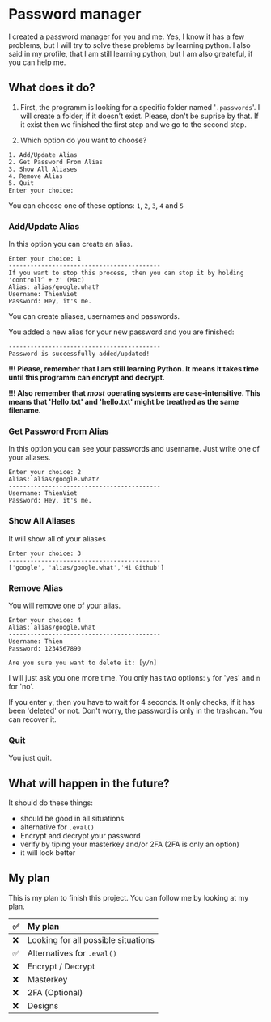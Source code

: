 # **Password manager**
I created a password manager for you and me. Yes, I know it has a few problems, but I will try to solve these problems by learning python. I also said in my profile, that I am still learning python, but I am also greateful, if you can help me.

## **What does it do?**
1. First, the programm is looking for a specific folder named '`.passwords`'. I will create a folder, if it doesn't exist. Please, don't be suprise by that. If it exist then we finished the first step and we go to the second step.

2. Which option do you want to choose?
```
1. Add/Update Alias
2. Get Password From Alias
3. Show All Aliases
4. Remove Alias
5. Quit
Enter your choice:
```
You can choose one of these options: `1`, `2`, `3`, `4` and `5`

### **Add/Update Alias**
In this option you can create an alias.
```
Enter your choice: 1
------------------------------------------
If you want to stop this process, then you can stop it by holding 'controll^ + z' (Mac)
Alias: alias/google.what?
Username: ThienViet
Password: Hey, it's me.
```
You can create aliases, usernames and passwords. 


You added a new alias for your new password and you are finished:
```
------------------------------------------
Password is successfully added/updated!
```
**!!! Please, remember that I am still learning Python. It means it takes time until this programm can encrypt and decrypt.**

**!!! Also remember that** ***most*** **operating systems are case-intensitive. This means that 'Hello.txt' and 'hello.txt' might be treathed as the same filename.**
### **Get Password From Alias**
In this option you can see your passwords and username. Just write one of your aliases.
```
Enter your choice: 2
Alias: alias/google.what?
------------------------------------------
Username: ThienViet
Password: Hey, it's me.
```
### **Show All Aliases**
It will show all of your aliases
```
Enter your choice: 3
------------------------------------------
['google', 'alias/google.what','Hi Github']
```
### **Remove Alias**
You will remove one of your alias.
```
Enter your choice: 4
Alias: alias/google.what
------------------------------------------
Username: Thien
Password: 1234567890

Are you sure you want to delete it: [y/n]
```
I will just ask you one more time.
You only has two options: `y` for 'yes' and `n` for 'no'.

If you enter `y`, then you have to wait for 4 seconds. It only checks, if it has been 'deleted' or not.
Don't worry, the password is only in the trashcan. You can recover it.

### **Quit**
You just quit.

## **What will happen in the future?**
It should do these things:
* should be good in all situations
* alternative for `.eval()`
* Encrypt and decrypt your password
* verify by tiping your masterkey and/or 2FA (2FA is only an option)
* it will look better

## **My plan**
This is my plan to finish this project. You can follow me by looking at my plan.

✅ | My plan
:-- | :--
❌ | Looking for all possible situations
✅ | Alternatives for `.eval()`
❌ | Encrypt / Decrypt
❌ | Masterkey
❌ | 2FA (Optional)
❌ | Designs
